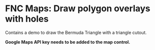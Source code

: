 # FNC Maps: Draw polygon overlays with holes

Contains a demo to draw the Bermuda Triangle with a triangle cutout.

**Google Maps API key needs to be added to the map control.**